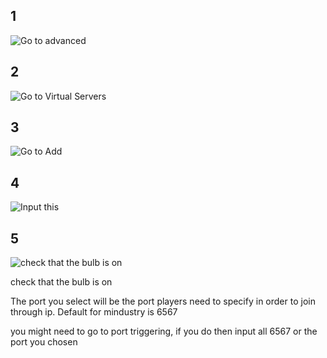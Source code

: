 ## 1
![Go to advanced](https://cdn.discordapp.com/attachments/712800219598684192/785584843362271242/unknown.png)
## 2
![Go to Virtual Servers](https://cdn.discordapp.com/attachments/712800219598684192/785584939428085775/unknown.png)
## 3
![Go to Add](https://cdn.discordapp.com/attachments/712800219598684192/785585181805117550/unknown.png)
## 4
![Input this](https://cdn.discordapp.com/attachments/712800219598684192/785585148719792138/unknown.png)
## 5
![check that the bulb is on](https://cdn.discordapp.com/attachments/712800219598684192/785594115546415144/unknown.png)

check that the bulb is on

The port you select will be the port players need to specify in order to join through ip. Default for mindustry is 6567

you might need to go to port triggering, if you do then input all 6567 or the port you chosen